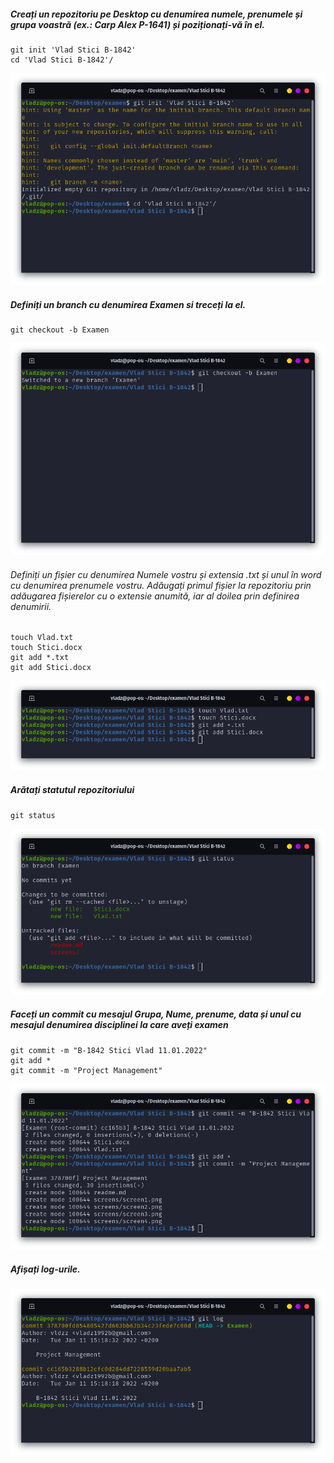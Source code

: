 ##### Creați un repozitoriu pe Desktop cu denumirea numele, prenumele și grupa voastră (ex.: Carp Alex P-1641) și poziționați-vă în el.

```
git init 'Vlad Stici B-1842'
cd 'Vlad Stici B-1842'/
```

![](/screens/screen1.png)


##### Definiți un branch cu denumirea Examen si treceți la el. 

```
git checkout -b Examen
```

![](/screens/screen2.png)

###### Definiți un fișier cu denumirea Numele vostru și extensia .txt și unul în word cu denumirea prenumele vostru. Adăugați primul fișier la repozitoriu prin adăugarea fișierelor cu o extensie anumită, iar al doilea prin definirea denumirii.
```
touch Vlad.txt
touch Stici.docx
git add *.txt
git add Stici.docx
```

![](/screens/screen3.png)


##### Arătați statutul repozitoriului
```
git status
```

![](/screens/screen4.png)



##### Faceți un commit cu mesajul Grupa, Nume, prenume, data și unul cu mesajul denumirea disciplinei la care aveți examen
```
git commit -m "B-1842 Stici Vlad 11.01.2022"
git add *
git commit -m "Project Management"
```

![](/screens/screen5.png)


##### Afișați log-urile.
![](/screens/screen6.png)
